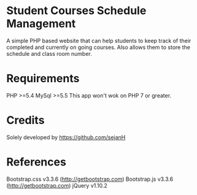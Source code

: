 Student Courses Schedule Management
===================================
A simple PHP based website that can help students to keep track of their completed and currently on going courses.
Also allows them to store the schedule and class room number.

Requirements
============
PHP >=5.4
MySql >=5.5
This app won't wok on PHP 7 or greater.

Credits
=======
Solely developed by https://github.com/sejanH

References
==========
Bootstrap.css v3.3.6 (http://getbootstrap.com)
Bootstrap.js v3.3.6 (http://getbootstrap.com)
jQuery v1.10.2
